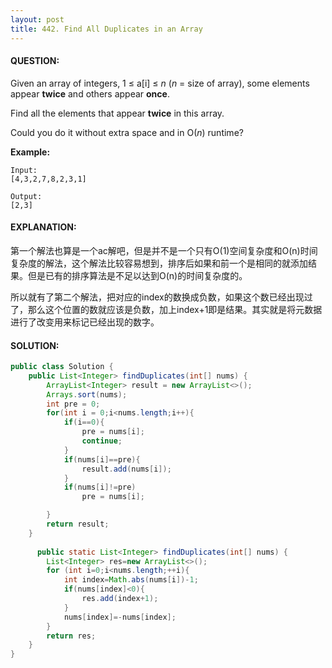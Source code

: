 ```yaml
---
layout: post
title: 442. Find All Duplicates in an Array
---
```


#### QUESTION:

Given an array of integers, 1 ≤ a[i] ≤ *n* (*n* = size of array), some elements appear **twice** and others appear **once**.

Find all the elements that appear **twice** in this array.

Could you do it without extra space and in O(*n*) runtime?

**Example:**

```
Input:
[4,3,2,7,8,2,3,1]

Output:
[2,3]
```

#### EXPLANATION:

第一个解法也算是一个ac解吧，但是并不是一个只有O(1)空间复杂度和O(n)时间复杂度的解法，这个解法比较容易想到，排序后如果和前一个是相同的就添加结果。但是已有的排序算法是不足以达到O(n)的时间复杂度的。

所以就有了第二个解法，把对应的index的数换成负数，如果这个数已经出现过了，那么这个位置的数就应该是负数，加上index+1即是结果。其实就是将元数据进行了改变用来标记已经出现的数字。

#### SOLUTION:

```JAVA
public class Solution {
    public List<Integer> findDuplicates(int[] nums) {
        ArrayList<Integer> result = new ArrayList<>();
        Arrays.sort(nums);
        int pre = 0;
        for(int i = 0;i<nums.length;i++){
            if(i==0){
                pre = nums[i];
                continue;
            }
            if(nums[i]==pre){
                result.add(nums[i]);
            }
            if(nums[i]!=pre)
                pre = nums[i];

        }
        return result;
    }
  
      public static List<Integer> findDuplicates(int[] nums) {
        List<Integer> res=new ArrayList<>();
        for (int i=0;i<nums.length;++i){
            int index=Math.abs(nums[i])-1;
            if(nums[index]<0){
                res.add(index+1);
            }
            nums[index]=-nums[index];
        }
        return res;
    }
}
```

